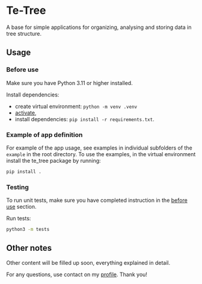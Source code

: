 # Te-Tree
A base for simple applications for organizing, analysing and storing data in tree structure.

## Usage

### Before use

Make sure you have Python 3.11 or higher installed.

Install dependencies:
- create virtual environment: `python -m venv .venv`
- [activate](https://docs.python.org/3/library/venv.html#how-venvs-work),
- install dependencies: `pip install -r requirements.txt`.

### Example of app definition

For example of the app usage, see examples in individual subfolders of the `example` in the root directory. To use the examples, in the virtual environment install the te_tree package by running:
```bash
pip install .
```

### Testing

To run unit tests, make sure you have completed instruction in the [before use](#before-use) section.

Run tests:
```bash
python3 -m tests
```

## Other notes

Other content will be filled up soon, everything explained in detail.


For any questions, use contact on my [profile](https://github.com/jiristrouhal). Thank you!
